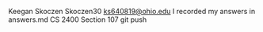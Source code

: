 ﻿Keegan Skoczen
Skoczen30
ks640819@ohio.edu
I recorded my answers in answers.md
CS 2400 Section 107
git push
